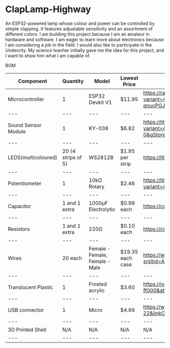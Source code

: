 # ClapLamp-Highway
An ESP32-powered lamp whose colour and power can be controlled by simple clapping. It features adjustable sensitivity and an assortment of different colors.
I am building this project because I am an amateur in hardware and software. I am eager to learn more about electronics because I am considering a job in the field. I would also like to participate in the Undercity. My science teacher initially gave me the idea for this project, and I want to show him what I am capable of.

BOM


| Component | Quantity | Model | Lowest Price | Link 
| --- | --- | --- | --- | --- |
Microcontroller | 1 | ESP32 Devkit V1 | $11.95 | https://rapidroboticsaustralia.com/products/esp32-main-board-with-wi-fi-and-bluetooth?variant=41093085233263&country=AU&currency=AUD&utm_medium=product_sync&utm_source=google&utm_content=sag_organic&utm_campaign=sag_organic&srsltid=AfmBOoqUC1d8xQ_VhGVWuL-JFv2fmYWiT4KmZ06z7KKt6i-qnucPGJulVoM |
| --- | --- | --- | --- | --- |
Sound Sensor Module |	1	| KY-038 | $6.82 | https://littlebirdelectronics.com.au/products/microphone-sound-sensor-module-for-arduino?variant=47369160196385&country=AU&currency=AUD&utm_medium=product_sync&utm_source=google&utm_content=sag_organic&utm_campaign=sag_organic&srsltid=AfmBOooBktvYq5v9L_nzWpf_Teul8eSLpPBXIbl54rdab8Hyyo-aOCzp3-0&gStoreCode=2|
| --- | --- | --- | --- | --- |
LEDS(multicoloured)	| 20 (4 strips of 5) | WS2812B |	$1.95 per strip | https://littlebirdelectronics.com.au/products/little-bird-lorikeet-ws2812b-rainbow-board |
| --- | --- | --- | --- | --- |
Potentiometer	| 1	| 10kΩ Rotary	| $2.46 | https://littlebirdelectronics.com.au/products/rotary-potentiometer-10k-ohm-linear?variant=47366301483297&country=AU&currency=AUD&utm_medium=product_sync&utm_source=google&utm_content=sag_organic&utm_campaign=sag_organic&srsltid=AfmBOorNK9dj46eOGJJJY7wXsIrQ6RpaY8_hHtiy2NewSg2PxSVriIt4CfE |
| --- | --- | --- | --- | --- |
Capacitor	| 1 and 1 extra	| 1000µF Electrolytic	| $0.98 each | https://core-electronics.com.au/electrolytic-decoupling-capacitors-1000uf-25v.html |
| --- | --- | --- | --- | --- |
Resistors |	1 and 1 extra	| 220Ω	| $0.10 each | https://core-electronics.com.au/resistor-220-ohm-1-4th-watt-pth.html |
| --- | --- | --- | --- | --- |
Wires	| 20 each |	Female - Female, Female - Male | $19.35 each case | https://www.digikey.com.au/en/products/detail/digikey-standard/DKS-20FF-20/17038802 ,  https://www.digikey.com.au/en/products/detail/digikey-standard/DKS-20MF-20/17038783?srsltid=AfmBOorXex_qdSSuPKcO7VSY4joykpmK6yiIjKVwbXGMsnwoU1X-GouSEP4 |
| --- | --- | --- | --- | --- |
Translucent Plastic | 1 | Frosted acrylic | $3.60 | https://jycaplastics.com.au/product/frosted-acrylic/?attribute_pa_colour=frosted-ff000&attribute_pa_thickness=2mm&attribute_pa_size=a4&utm_source=Google+Shopping&utm_campaign=Google+Shopping+Feed&utm_medium=cpc&utm_term=13425 |
| --- | --- | --- | --- | --- |
USB connector |	1	| Micro	| $4.99 | https://www.amazon.com.au/Astrotek-Charger-Android-Tablet-Devices/dp/B07CM8HCKZ/ref=asc_df_B07CM8HCKZ?mcid=931931a809393577831c8686696a2d3c&tag=googleshopdsk-22&linkCode=df0&hvadid=712244421522&hvpos=&hvnetw=g&hvrand=922842809316244658&hvpone=&hvptwo=&hvqmt=&hvdev=c&hvdvcmdl=&hvlocint=&hvlocphy=9071742&hvtargid=pla-1656797000339&psc=1&gad_source=1 |
| --- | --- | --- | --- | --- |
3D Printed Shell | N/A |	N/A |	N/A | N/A |
| --- | --- | --- | --- | --- |
